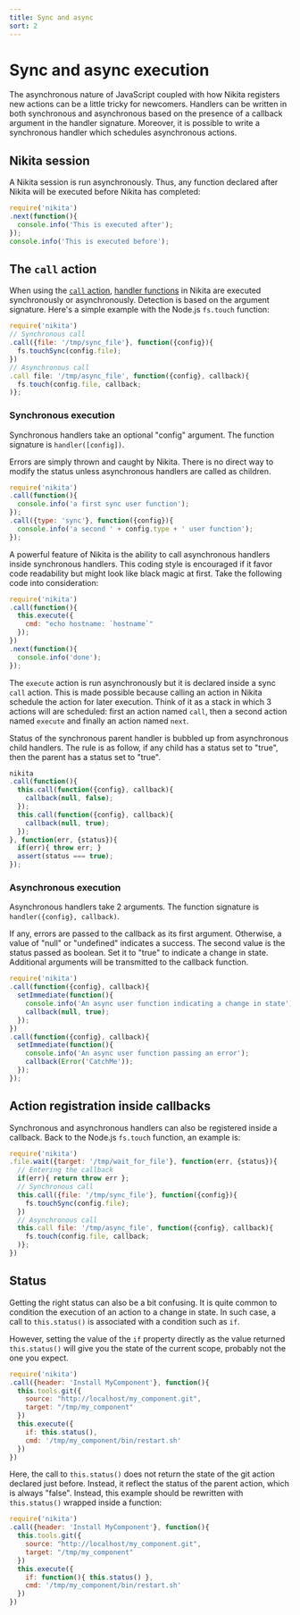 ```yaml
---
title: Sync and async
sort: 2
---
```


# Sync and async execution

The asynchronous nature of JavaScript coupled with how Nikita registers new actions can be a little tricky for newcomers. Handlers can be written in both synchronous and asynchronous based on the presence of a callback argument in the handler signature. Moreover, it is possible to write a synchronous handler which schedules asynchronous actions.

## Nikita session

A Nikita session is run asynchronously. Thus, any function declared after Nikita will be executed before Nikita has completed:

```js
require('nikita')
.next(function(){
  console.info('This is executed after');
});
console.info('This is executed before');
```

## The `call` action

When using the [`call` action](/usages/call/), [handler functions](/action/handler/) in Nikita are executed synchronously or asynchronously. Detection is based on the argument signature. Here's a simple example with the Node.js `fs.touch` function:

```js
require('nikita')
// Synchronous call
.call({file: '/tmp/sync_file'}, function({config}){
  fs.touchSync(config.file);
})
// Asynchronous call
.call file: '/tmp/async_file', function({config}, callback){
  fs.touch(config.file, callback;
)};
```

### Synchronous execution

Synchronous handlers take an optional "config" argument. The function signature is `handler([config])`.

Errors are simply thrown and caught by Nikita. There is no direct way to modify the status unless asynchronous handlers are called as children.

```js
require('nikita')
.call(function(){
  console.info('a first sync user function');
});
.call({type: 'sync'}, function({config}){
  console.info('a second ' + config.type + ' user function');
});
```

A powerful feature of Nikita is the ability to call asynchronous handlers inside synchronous handlers. This coding style is encouraged if it favor code readability but might look like black magic at first. Take the following code into consideration:

```js
require('nikita')
.call(function(){
  this.execute({
    cmd: "echo hostname: `hostname`"
  });
})
.next(function(){
  console.info('done');
});
```

The `execute` action is run asynchronously but it is declared inside a sync `call` action. This is made possible because calling an action in Nikita schedule the action for later execution. Think of it as a stack in which 3 actions will are scheduled: first an action named `call`, then a second action named `execute` and finally an action named `next`.

Status of the synchronous parent handler is bubbled up from asynchronous child handlers. The rule is as follow, if any child has a status set to "true", then the parent has a status set to "true".

```js
nikita
.call(function(){
  this.call(function({config}, callback){
    callback(null, false);
  });
  this.call(function({config}, callback){
    callback(null, true);
  });
}, function(err, {status}){
  if(err){ throw err; }
  assert(status === true);
});
```

### Asynchronous execution

Asynchronous handlers take 2 arguments. The function signature is `handler({config}, callback)`.

If any, errors are passed to the callback as its first argument. Otherwise, a value of "null" or "undefined" indicates a success. The second value is the status passed as boolean. Set it to "true" to indicate a change in state. Additional arguments will be transmitted to the callback function.

```js
require('nikita')
.call(function({config}, callback){
  setImmediate(function(){
    console.info('An async user function indicating a change in state');
    callback(null, true);
  });
})
.call(function({config}, callback){
  setImmediate(function(){
    console.info('An async user function passing an error');
    callback(Error('CatchMe'));
  });
});
```

## Action registration inside callbacks

Synchronous and asynchronous handlers can also be registered inside a callback. Back to the Node.js `fs.touch` function, an example is:

```js
require('nikita')
.file.wait({target: '/tmp/wait_for_file'}, function(err, {status}){
  // Entering the callback
  if(err){ return throw err };
  // Synchronous call
  this.call({file: '/tmp/sync_file'}, function({config}){
    fs.touchSync(config.file);
  })
  // Asynchronous call
  this.call file: '/tmp/async_file', function({config}, callback){
    fs.touch(config.file, callback;
  )};
})
```

## Status

Getting the right status can also be a bit confusing. It is quite common to condition the execution of an action to a change in state. In such case, a call to `this.status()` is associated with a condition such as `if`.

However, setting the value of the `if` property directly as the value returned `this.status()` will give you the state of the current scope, probably not the one you expect.

```js
require('nikita')
.call({header: 'Install MyComponent'}, function(){
  this.tools.git({
    source: "http://localhost/my_component.git",
    target: "/tmp/my_component"
  })
  this.execute({
    if: this.status(),
    cmd: '/tmp/my_component/bin/restart.sh'
  })
})
```

Here, the call to `this.status()` does not return the state of the git action declared just before. Instead, it reflect the status of the parent action, which is always "false". Instead, this example should be rewritten with `this.status()` wrapped inside a function:

```js
require('nikita')
.call({header: 'Install MyComponent'}, function(){
  this.tools.git({
    source: "http://localhost/my_component.git",
    target: "/tmp/my_component"
  })
  this.execute({
    if: function(){ this.status() },
    cmd: '/tmp/my_component/bin/restart.sh'
  })
})
```
